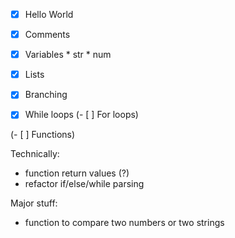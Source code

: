 - [x] Hello World
- [x] Comments

- [x] Variables
      * str
      * num
- [x] Lists

- [x] Branching
- [x] While loops
(- [ ] For loops) 

(- [ ] Functions)

Technically:
* function return values (?)
* refactor if/else/while parsing

Major stuff:
* function to compare two numbers or two strings
